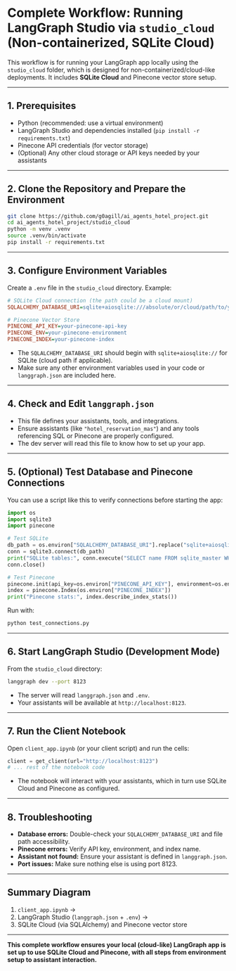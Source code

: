 # Complete Workflow: Running LangGraph Studio via `studio_cloud` (Non-containerized, SQLite Cloud)

This workflow is for running your LangGraph app locally using the `studio_cloud` folder, which is designed for non-containerized/cloud-like deployments. It includes **SQLite Cloud** and Pinecone vector store setup.

---

## 1. Prerequisites

- Python (recommended: use a virtual environment)
- LangGraph Studio and dependencies installed (`pip install -r requirements.txt`)
- Pinecone API credentials (for vector storage)
- (Optional) Any other cloud storage or API keys needed by your assistants

---

## 2. Clone the Repository and Prepare the Environment

```bash
git clone https://github.com/g0agill/ai_agents_hotel_project.git
cd ai_agents_hotel_project/studio_cloud
python -m venv .venv
source .venv/bin/activate
pip install -r requirements.txt
```

---

## 3. Configure Environment Variables

Create a `.env` file in the `studio_cloud` directory. Example:

```ini
# SQLite Cloud connection (the path could be a cloud mount)
SQLALCHEMY_DATABASE_URI=sqlite+aiosqlite:///absolute/or/cloud/path/to/your.db

# Pinecone Vector Store
PINECONE_API_KEY=your-pinecone-api-key
PINECONE_ENV=your-pinecone-environment
PINECONE_INDEX=your-pinecone-index
```

- The `SQLALCHEMY_DATABASE_URI` should begin with `sqlite+aiosqlite://` for SQLite (cloud path if applicable).
- Make sure any other environment variables used in your code or `langgraph.json` are included here.

---

## 4. Check and Edit `langgraph.json`

- This file defines your assistants, tools, and integrations.
- Ensure assistants (like `"hotel_reservation_mas"`) and any tools referencing SQL or Pinecone are properly configured.
- The dev server will read this file to know how to set up your app.

---

## 5. (Optional) Test Database and Pinecone Connections

You can use a script like this to verify connections before starting the app:

```python name=test_connections.py
import os
import sqlite3
import pinecone

# Test SQLite
db_path = os.environ["SQLALCHEMY_DATABASE_URI"].replace("sqlite+aiosqlite:///", "")
conn = sqlite3.connect(db_path)
print("SQLite tables:", conn.execute("SELECT name FROM sqlite_master WHERE type='table';").fetchall())
conn.close()

# Test Pinecone
pinecone.init(api_key=os.environ["PINECONE_API_KEY"], environment=os.environ["PINECONE_ENV"])
index = pinecone.Index(os.environ["PINECONE_INDEX"])
print("Pinecone stats:", index.describe_index_stats())
```

Run with:
```bash
python test_connections.py
```

---

## 6. Start LangGraph Studio (Development Mode)

From the `studio_cloud` directory:

```bash
langgraph dev --port 8123
```

- The server will read `langgraph.json` and `.env`.
- Your assistants will be available at `http://localhost:8123`.

---

## 7. Run the Client Notebook

Open `client_app.ipynb` (or your client script) and run the cells:
```python
client = get_client(url="http://localhost:8123")
# ... rest of the notebook code
```
- The notebook will interact with your assistants, which in turn use SQLite Cloud and Pinecone as configured.

---

## 8. Troubleshooting

- **Database errors:** Double-check your `SQLALCHEMY_DATABASE_URI` and file path accessibility.
- **Pinecone errors:** Verify API key, environment, and index name.
- **Assistant not found:** Ensure your assistant is defined in `langgraph.json`.
- **Port issues:** Make sure nothing else is using port 8123.

---

## **Summary Diagram**
1. `client_app.ipynb` →
2. LangGraph Studio (`langgraph.json` + `.env`) →
3. SQLite Cloud (via SQLAlchemy) and Pinecone vector store

---

**This complete workflow ensures your local (cloud-like) LangGraph app is set up to use SQLite Cloud and Pinecone, with all steps from environment setup to assistant interaction.**